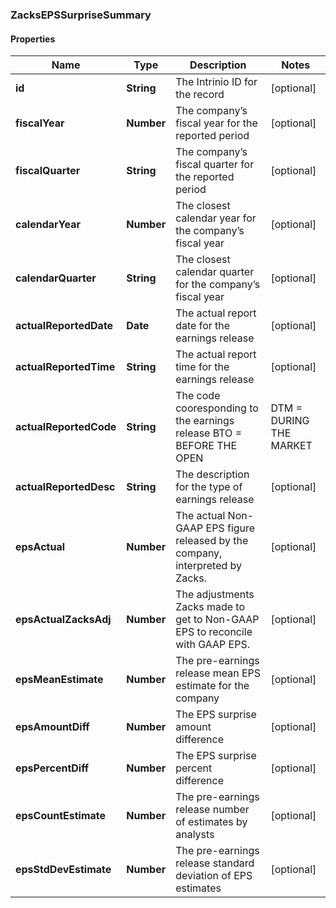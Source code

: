 ### ZacksEPSSurpriseSummary

#### Properties
Name | Type | Description | Notes
------------ | ------------- | ------------- | -------------
**id** | **String** | The Intrinio ID for the record | [optional] 
**fiscalYear** | **Number** | The company’s fiscal year for the reported period | [optional] 
**fiscalQuarter** | **String** | The company’s fiscal quarter for the reported period | [optional] 
**calendarYear** | **Number** | The closest calendar year for the company’s fiscal year | [optional] 
**calendarQuarter** | **String** | The closest calendar quarter for the company’s fiscal year | [optional] 
**actualReportedDate** | **Date** | The actual report date for the earnings release | [optional] 
**actualReportedTime** | **String** | The actual report time for the earnings release | [optional] 
**actualReportedCode** | **String** | The code cooresponding to the earnings release  BTO &#x3D; BEFORE THE OPEN | DTM &#x3D; DURING THE MARKET | AMC &#x3D; AFTER MARKET CLOSE | [optional] 
**actualReportedDesc** | **String** | The description for the type of earnings release | [optional] 
**epsActual** | **Number** | The actual Non-GAAP EPS figure released by the company, interpreted by Zacks. | [optional] 
**epsActualZacksAdj** | **Number** | The adjustments Zacks made to get to Non-GAAP EPS to reconcile with GAAP EPS. | [optional] 
**epsMeanEstimate** | **Number** | The pre-earnings release mean EPS estimate for the company | [optional] 
**epsAmountDiff** | **Number** | The EPS surprise amount difference | [optional] 
**epsPercentDiff** | **Number** | The EPS surprise percent difference | [optional] 
**epsCountEstimate** | **Number** | The pre-earnings release number of estimates by analysts | [optional] 
**epsStdDevEstimate** | **Number** | The pre-earnings release standard deviation of EPS estimates | [optional] 



